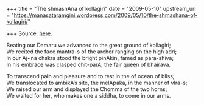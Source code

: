 +++
title = "The shmashAna of kollagiri"
date = "2009-05-10"
upstream_url = "https://manasataramgini.wordpress.com/2009/05/10/the-shmashana-of-kollagiri/"

+++
Source: [here](https://manasataramgini.wordpress.com/2009/05/10/the-shmashana-of-kollagiri/).

Beating our Damaru we advanced to the great ground of kollagiri;  
We recited the face mantra-s of the archer ranging on the high adri;  
In our Aj\~na chakra stood the bright pinAkin, famed as para-shiva;  
In his embrace was clasped chit-parA, the fair queen of bhairava.

To transcend pain and pleasure and to rest in the of ocean of bliss;  
We translocated to ambikA’s site, the melApaka, in the manner of
vIra-s;  
We raised our arm and displayed the Chomma of the two horns;  
We waited for her, who makes one a siddha, to come in our arms.

